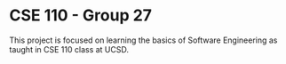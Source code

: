 # CSE 110 - Group 27
This project is focused on learning the basics of Software Engineering as taught in CSE 110 class at UCSD.